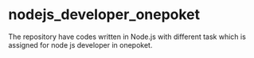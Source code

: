 # nodejs_developer_onepoket
The repository have codes written in Node.js with different task which is assigned for node js developer in onepoket.
